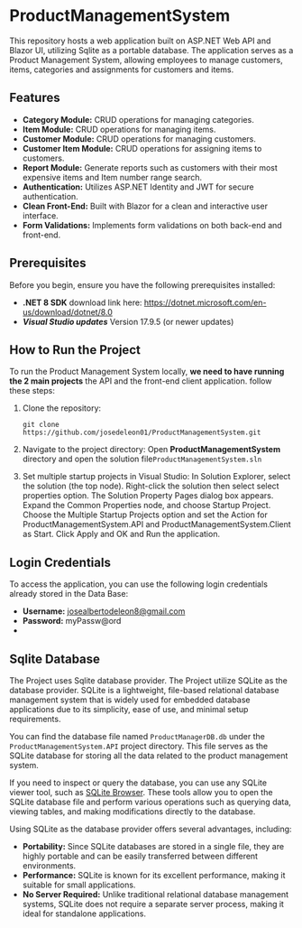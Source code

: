 # ProductManagementSystem
This repository hosts a web application built on ASP.NET Web API and Blazor UI, utilizing Sqlite as a portable database. The application serves as a Product Management System, allowing employees to manage customers, items, categories and assignments for customers and items.

## Features
- **Category Module:** CRUD operations for managing categories.
- **Item Module:** CRUD operations for managing items.
- **Customer Module:** CRUD operations for managing customers.
- **Customer Item Module:** CRUD operations for assigning items to customers.
- **Report Module:** Generate reports such as customers with their most expensive items and Item number range search.
- **Authentication:** Utilizes ASP.NET Identity and JWT for secure authentication.
- **Clean Front-End:** Built with Blazor for a clean and interactive user interface.
- **Form Validations:** Implements form validations on both back-end and front-end.
## Prerequisites

Before you begin, ensure you have the following prerequisites installed:

- **.NET 8 SDK**  download link here: https://dotnet.microsoft.com/en-us/download/dotnet/8.0
- ***Visual Studio updates*** Version 17.9.5 (or newer updates)
## How to Run the Project

To run the Product Management System locally, **we need to have running the 2 main projects** the API and the front-end client application. follow these steps:

1. Clone the repository:
   ```
   git clone https://github.com/josedeleon01/ProductManagementSystem.git
   ```
2. Navigate to the project directory: 
    Open **ProductManagementSystem** directory and open the solution file`ProductManagementSystem.sln` 

3. Set multiple startup projects in Visual Studio:
In Solution Explorer, select the solution (the top node). Right-click the solution then select select properties option. 
The Solution Property Pages dialog box appears.
Expand the Common Properties node, and choose Startup Project.
Choose the Multiple Startup Projects option and set the Action for ProductManagementSystem.API and  ProductManagementSystem.Client as Start. Click Apply and OK and Run the application.

## Login Credentials

To access the application, you can use the following login credentials already stored in the Data Base:

- **Username:** josealbertodeleon8@gmail.com
- **Password:** myPassw@ord
- 
## Sqlite Database

The Project uses Sqlite database provider. The Project utilize SQLite as the database provider. SQLite is a lightweight, file-based relational database management system that is widely used for embedded database applications due to its simplicity, ease of use, and minimal setup requirements.

You can find the database file named `ProductManagerDB.db` under the `ProductManagementSystem.API` project directory. This file serves as the SQLite database for storing all the data related to the product management system.

If you need to inspect or query the database, you can use any SQLite viewer tool, such as [SQLite Browser](https://sqlitebrowser.org). These tools allow you to open the SQLite database file and perform various operations such as querying data, viewing tables, and making modifications directly to the database.

Using SQLite as the database provider offers several advantages, including:
- **Portability:** Since SQLite databases are stored in a single file, they are highly portable and can be easily transferred between different environments.
- **Performance:** SQLite is known for its excellent performance, making it suitable for small applications.
- **No Server Required:** Unlike traditional relational database management systems, SQLite does not require a separate server process, making it ideal for standalone applications.





